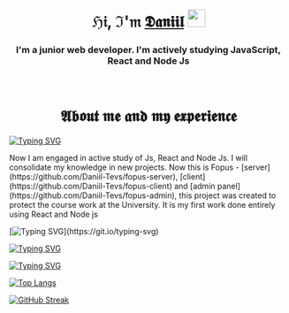 <h1 align="center">ℌ𝔦, ℑ'𝔪 <a href="https://t.me/reverse_light/" target="_blank">𝕯𝖆𝖓𝖎𝖎𝖑</a> 
<img src="https://github.com/blackcater/blackcater/raw/main/images/Hi.gif" height="32"/></h1>

<h3 align="center">I'm a junior web developer. I'm actively studying JavaScript, React and Node Js</h3>
<br>

<h1 align="center">𝕬𝖇𝖔𝖚𝖙 𝖒𝖊 𝖆𝖓𝖉 𝖒𝖞 𝖊𝖝𝖕𝖊𝖗𝖎𝖊𝖓𝖈𝖊</a></h1>

[![Typing SVG](https://readme-typing-svg.herokuapp.com?color=ffe5b4&lines=Nowadays)](https://git.io/typing-svg)

<p>Now I am engaged in active study of Js, React and Node Js. I will consolidate my knowledge in new projects. Now this is Fopus - [server](https://github.com/Daniil-Tevs/fopus-server), [client](https://github.com/Daniil-Tevs/fopus-client) and [admin panel](https://github.com/Daniil-Tevs/fopus-admin), this project was created to protect the course work at the University. It is my first work done entirely using React and Node js</p>

[![Typing SVG](https://readme-typing-svg.herokuapp.com?color=ffe5b4&lines=Company+"Aimart")](https://git.io/typing-svg)


[![Typing SVG](https://readme-typing-svg.herokuapp.com?color=ffe5b4&lines=Bitrix+University)](https://git.io/typing-svg)


[![Typing SVG](https://readme-typing-svg.herokuapp.com?color=ffe5b4&lines=Baltic+Federal+Universityy)](https://git.io/typing-svg)

  
[![Top Langs](https://github-readme-stats.vercel.app/api/top-langs/?username=Daniil-Tevs&layout=compact)](https://github.com/anuraghazra/github-readme-stats)

[![GitHub Streak](https://github-readme-streak-stats.herokuapp.com/?user=Daniil-Tevs)](https://git.io/streak-stats)
